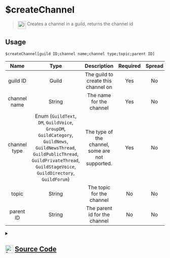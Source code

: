 # $createChannel
> <img align="top" src="https://upload.wikimedia.org/wikipedia/commons/thumb/e/e4/Infobox_info_icon.svg/160px-Infobox_info_icon.svg.png?20150409153300" alt="image" width="25" height="auto"> Creates a channel in a guild, returns the channel id
## Usage
```
$createChannel[guild ID;channel name;channel type;topic;parent ID]
```
| Name | Type | Description | Required | Spread
| :---: | :---: | :---: | :---: | :---: |
guild ID | Guild | The guild to create this channel on | Yes | No
channel name | String | The name for the channel | Yes | No
channel type | Enum (`GuildText`, `DM`, `GuildVoice`, `GroupDM`, `GuildCategory`, `GuildNews`, `GuildNewsThread`, `GuildPublicThread`, `GuildPrivateThread`, `GuildStageVoice`, `GuildDirectory`, `GuildForum`) | The type of the channel, some are not supported. | Yes | No
topic | String | The topic for the channel | No | No
parent ID | String | The parent id for the channel | No | No
<details>
<summary>
    
## <img align="top" src="https://cdn4.iconfinder.com/data/icons/iconsimple-logotypes/512/github-512.png" alt="image" width="25" height="auto">  [Source Code](https://github.com/tryforge/ForgeScript-V2/blob/main/src/native/createChannel.ts)
    
</summary>
    
```ts
import { ChannelType, GuildChannelCreateOptions } from "discord.js"
import { ArgType, NativeFunction, Return } from "../structures"
import noop from "../functions/noop"

export default new NativeFunction({
    name: "$createChannel",
    version: "1.0.0",
    description: "Creates a channel in a guild, returns the channel id",
    unwrap: true,
    brackets: true,
    args: [
        {
            name: "guild ID",
            description: "The guild to create this channel on",
            rest: false,
            required: true,
            type: ArgType.Guild
        },
        {
            name: "channel name",
            description: "The name for the channel",
            rest: false,
            required: true,
            type: ArgType.String
        },
        {
            name: "channel type",
            description: "The type of the channel, some are not supported.",
            rest: false,
            type: ArgType.Enum,
            enum: ChannelType,
            required: true
        },
        {
            name: "topic",
            description: "The topic for the channel",
            rest: false,
            type: ArgType.String
        },
        {
            name: "parent ID",
            description: "The parent id for the channel",
            rest: false,
            type: ArgType.String
        }
    ],
    async execute(ctx, [ guild, name, type, topic, parentId ]) {
        const ch = await guild.channels.create({
            type: type as GuildChannelCreateOptions["type"],
            name,
            topic: topic || undefined,
            parent: parentId
        }).catch(noop)
        return Return.success(ch ? ch.id : undefined)
    },
})
```
    
</details>